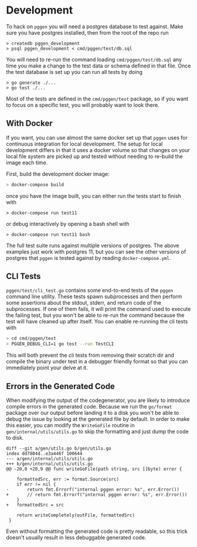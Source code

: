 # Development

To hack on `pggen` you will need a postgres database to test against.
Make sure you have postgres installed, then from the root of the repo run

```
> createdb pggen_development
> psql pggen_development < cmd/pggen/test/db.sql
```

You will need to re-run the command loading `cmd/pggen/test/db.sql` any time
you make a change to the test data or schema defined in that file. Once
the test database is set up you can run all tests by doing

```
> go generate ./...
> go test ./...
```

Most of the tests are defined in the `cmd/pggen/test` package, so if you
want to focus on a specific test, you will probably want to look there.

## With Docker

If you want, you can use almost the same docker set up that `pggen` uses for
continuous integration for local development. The setup for local development
differs in that it uses a docker volume so that changes on your local file system
are picked up and tested without needing to re-build the image each time.

First, build the development docker image:

```bash
> docker-compose build
```

once you have the image built, you can either run the tests
start to finish with

```
> docker-compose run test11
```

or debug interactively by opening a bash shell with

```
> docker-compose run test11 bash
```

The full test suite runs against multiple versions of postgres. The above examples
just work with postgres 11, but you can see the other versions of postgres that
`pggen` is tested against by reading `docker-compose.yml`.

## CLI Tests

`pggen/test/cli_test.go` contains some end-to-end tests of the `pggen` command
line utility. These tests spawn subprocesses and then perform some assertions
about the stdout, stderr, and return code of the subprocesses. If one of them
fails, it will print the command used to execute the failing test, but you won't
be able to re-run the command because the test will have cleaned up after
itself. You can enable re-running the cli tests with

```bash
> cd cmd/pggen/test
> PGGEN_DEBUG_CLI=1 go test --run TestCLI
```

This will both prevent the cli tests from removing their scratch dir and
compile the binary under test in a debugger friendly format so that you can
immediately point your delve at it.

## Errors in the Generated Code

When modifying the output of the codegenerator, you are likely to introduce compile
errors in the generated code. Because we run the `go/format` package over our output
before landing it to a disk you won't be able to debug the issue by looking at the
generated file by default. In order to make this easier, you can modify the `WriteGoFile`
routine in `gen/internal/utils/utils.go` to skip the formatting and just dump the code to disk.

```
diff --git a/gen/utils.go b/gen/utils.go
index dd7804d..e3a446f 100644
--- a/gen/internal/utils/utils.go
+++ b/gen/internal/utils/utils.go
@@ -20,8 +20,9 @@ func writeGoFile(path string, src []byte) error {

 	formattedSrc, err := format.Source(src)
 	if err != nil {
-		return fmt.Errorf("internal pggen error: %s", err.Error())
+		// return fmt.Errorf("internal pggen error: %s", err.Error())
 	}
+	formattedSrc = src

 	return writeCompletely(outFile, formattedSrc)
 }
```

Even without formatting the generated code is pretty readable, so this trick doesn't
usually result in less debuggable generated code.
